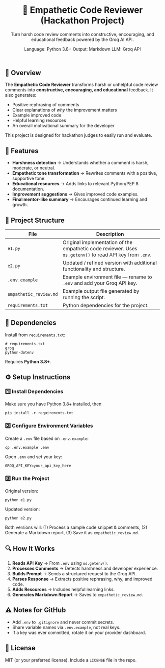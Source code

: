 <!DOCTYPE html>
<html lang="en">

<body>
  <main class="container">
    <header>
      <h1 class="title">🤝 Empathetic Code Reviewer (Hackathon Project)</h1>
      <p class="subtitle">Turn harsh code review comments into constructive, encouraging, and educational feedback powered by the Groq AI API.</p>
      <div class="badges">
        <span class="badge">Language: Python 3.8+</span>
        <span class="badge">Output: Markdown</span>
        <span class="badge">LLM: Groq API</span>
      </div>
    </header>
    <section class="card">
      <h2>📌 Overview</h2>
      <p>
        The <strong>Empathetic Code Reviewer</strong> transforms harsh or unhelpful code review comments into
        <strong>constructive, encouraging, and educational</strong> feedback. It also generates:
      </p>
      <ul>
        <li>Positive rephrasing of comments</li>
        <li>Clear explanations of <em>why</em> the improvement matters</li>
        <li>Example improved code</li>
        <li>Helpful learning resources</li>
        <li>An overall motivational summary for the developer</li>
      </ul>
      <p class="muted">This project is designed for hackathon judges to easily run and evaluate.</p>
    </section>
    <section class="card">
      <h2>🚀 Features</h2>
      <ul>
        <li><strong>Harshness detection</strong> → Understands whether a comment is harsh, moderate, or neutral.</li>
        <li><strong>Empathetic tone transformation</strong> → Rewrites comments with a positive, supportive tone.</li>
        <li><strong>Educational resources</strong> → Adds links to relevant Python/PEP 8 documentation.</li>
        <li><strong>Improvement suggestions</strong> → Gives improved code examples.</li>
        <li><strong>Final mentor-like summary</strong> → Encourages continued learning and growth.</li>
      </ul>
    </section>
    <section class="card">
      <h2>📂 Project Structure</h2>
      <table>
        <thead>
          <tr><th>File</th><th>Description</th></tr>
        </thead>
        <tbody>
          <tr><td><code>e1.py</code></td><td>Original implementation of the empathetic code reviewer. Uses <code>os.getenv()</code> to read API key from <code>.env</code>.</td></tr>
          <tr><td><code>e2.py</code></td><td>Updated / refined version with additional functionality and structure.</td></tr>
          <tr><td><code>.env.example</code></td><td>Example environment file — rename to <code>.env</code> and add your Groq API key.</td></tr>
          <tr><td><code>empathetic_review.md</code></td><td>Example output file generated by running the script.</td></tr>
          <tr><td><code>requirements.txt</code></td><td>Python dependencies for the project.</td></tr>
        </tbody>
      </table>
    </section>
    <section class="card">
      <h2>🧩 Dependencies</h2>
      <p>Install from <code>requirements.txt</code>:</p>
      <pre><code># requirements.txt
groq
python-dotenv
</code></pre>
      <p class="muted">Requires <strong>Python 3.8+</strong>.</p>
    </section>
    <section class="card">
      <h2>⚙️ Setup Instructions</h2>
      <h3>1️⃣ Install Dependencies</h3>
      <p>Make sure you have Python 3.8+ installed, then:</p>
      <pre><code class="language-bash">pip install -r requirements.txt</code></pre>
      <h3>2️⃣ Configure Environment Variables</h3>
      <p>Create a <code>.env</code> file based on <code>.env.example</code>:</p>
      <pre><code class="language-bash">cp .env.example .env</code></pre>
      <p>Open <code>.env</code> and set your key:</p>
      <pre><code>GROQ_API_KEY=your_api_key_here</code></pre>
      <h3>3️⃣ Run the Project</h3>
      <p>Original version:</p>
      <pre><code class="language-bash">python e1.py</code></pre>
      <p>Updated version:</p>
      <pre><code class="language-bash">python e2.py</code></pre>  
     <p class="notice">
        Both versions will: (1) Process a sample code snippet &amp; comments,
        (2) Generate a Markdown report, (3) Save it as <code>empathetic_review.md</code>.
      </p>
    </section>
    <section class="card">
      <h2>🔍 How It Works</h2>
      <ol>
        <li><strong>Reads API Key</strong> → From <code>.env</code> using <code>os.getenv()</code>.</li>
        <li><strong>Processes Comments</strong> → Detects harshness and developer experience.</li>
        <li><strong>Builds Prompt</strong> → Sends a structured request to the Groq API.</li>
        <li><strong>Parses Response</strong> → Extracts positive rephrasing, why, and improved code.</li>
        <li><strong>Adds Resources</strong> → Includes helpful learning links.</li>
        <li><strong>Generates Markdown Report</strong> → Saves to <code>empathetic_review.md</code>.</li>
      </ol>
    </section>
    <section class="card">
      <h2>⚠️ Notes for GitHub</h2>
      <ul>
        <li>Add <code>.env</code> to <code>.gitignore</code> and never commit secrets.</li>
        <li>Share variable names via <code>.env.example</code>, not real keys.</li>
        <li>If a key was ever committed, rotate it on your provider dashboard.</li>
      </ul>
    </section>
    <footer class="card">
      <h2>📝 License</h2>
      <p class="muted">MIT (or your preferred license). Include a <code>LICENSE</code> file in the repo.</p>
    </footer>
  </main>
</body>
</html>
